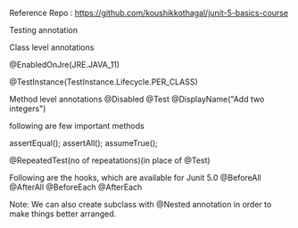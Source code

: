 Reference Repo : https://github.com/koushikkothagal/junit-5-basics-course


Testing annotation

Class level annotations

@EnabledOnJre(JRE.JAVA_11)

@TestInstance(TestInstance.Lifecycle.PER_CLASS)

Method level annotations
@Disabled
@Test
@DisplayName("Add two integers")

following are few important methods

assertEqual();
assertAll();
assumeTrue();

@RepeatedTest(no of repeatations)(in place of @Test)



Following are the hooks, which are available for Junit 5.0 
@BeforeAll
@AfterAll
@BeforeEach
@AfterEach

Note: We can also create subclass with @Nested annotation in order to make things 
better arranged.